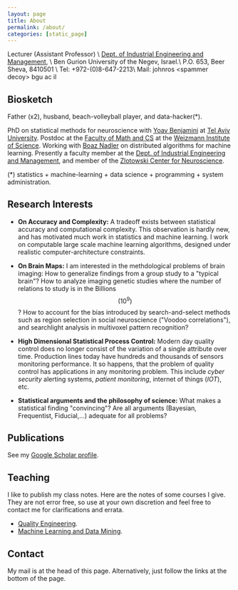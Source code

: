 ```yaml
---
layout: page
title: About
permalink: /about/
categories: [static_page]
---
```


Lecturer (Assistant Professor) \\
[Dept. of Industrial Engineering and Management](http://in.bgu.ac.il/engn/iem/Pages/default.aspx), \\
Ben Gurion University of the Negev, Israel.\\
P.O. 653, Beer Sheva, 8410501 \\
Tel: +972-(0)8-647-2213\\
Mail: johnros \<spammer decoy\> bgu ac il



## Biosketch

Father (x2), husband, beach-volleyball player, and data-hacker(*). 

PhD on statistical methods for neuroscience with [Yoav Benjamini](http://www.math.tau.ac.il/~ybenja/) at [Tel Aviv University](https://english.tau.ac.il/). 
Postdoc at the [Faculty of Math and CS](http://wws.weizmann.ac.il/math/) at the [Weizmann Institute of Science](http://www.weizmann.ac.il/).
Working with [Boaz Nadler](http://www.wisdom.weizmann.ac.il/~nadler/) on distributed algorithms for machine learning.
Presently a faculty member at the [Dept. of Industrial Engineering and Management](http://in.bgu.ac.il/engn/iem/Pages/default.aspx), and member of the [Zlotowski Center for Neuroscience](http://in.bgu.ac.il/en/zlotowski/Pages/default.aspx).


(*) statistics + machine-learning + data science + programming + system administration. 





## Research Interests

- __On Accuracy and Complexity:__
A tradeoff exists between statistical accuracy and computational complexity. This observation is hardly new, and has motivated much work in statistics and machine learning. 
I work on computable large scale machine learning algorithms, designed under realistic computer-architecture constraints.  

- __On Brain Maps:__
I am interested in the methdological problems of brain imaging:
How to generalize findings from a group study to a "typical brain"? 
How to analyze imaging genetic studies where the number of relations to study is in the Billions $$(10^9)$$? 
How to account for the bias introduced by search-and-select methods such as region selection in social neuroscience ("Voodoo correlations"), and searchlight analysis in multivoxel pattern recognition?

- __High Dimensional Statistical Process Control:__
Modern day quality control does no longer consist of the variation of a single attribute over time. Production lines today have hundreds and thousands of sensors monitoring performance. 
It so happens, that the problem of quality control has applications in any monitoring problem. 
This include _cyber security_ alerting systems, _patient monitoring_, internet of things (_IOT_), etc.

- __Statistical arguments and the philosophy of science:__
What makes a statistical finding "convincing"? Are all arguments (Bayesian, Frequentist, Fiducial,...) adequate for all problems? 




## Publications
See my [Google Scholar profile](https://scholar.google.co.il/citations?user=0Tl5z3QAAAAJ&hl=en).


## Teaching

I like to publish my class notes. Here are the notes of some courses I give. They are not error free, so use at your own discretion and feel free to contact me for clarifications and errata. 

- [Quality Engineering](https://github.com/johnros/qualityEngineering/blob/master/Class_notes/notes.pdf).
- [Machine Learning and Data Mining](https://github.com/johnros/Intro2R).

## Contact

My mail is at the head of this page. Alternatively, just follow the links at the bottom of the page.

